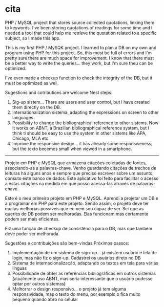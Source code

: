 # cita
 
PHP / MySQL project that stores source collected quotations, linking them to keywords.
I've been storing quotations of readings for some time and I needed a tool that could help me retrieve the quotation related to a specific subject, so I made this app. 

This is my first PHP / MySQK project. I learned to plan a DB on my own and program using PHP for this project. So, this must be full of errors and I'm pretty sure there are much space for improvement. I know that there must be a better way to write the queries... they work, but I'm sure theu can be optimized.

I've even made a checkup function to check the integrity of the DB, but it must be optimized as well. 

Sugestions and cotributions are welcome
Nest steps:
1. Sig-up sistem... There are users and user control, but I have created them directly on the DB. 
2. Internationalization sistema, adapting the expressions on screen to other languages
3. Possibility to change the bibliographical reference to other sistems. Now it works on ABNT, a Brazilian bibliographical reference system, but I think ti should be easy to use the system in other sistems like APA, Chicago, MLA etc
4. Improve the responsive design... it has already some responsiveness, but the texto becemos small when viewed in a smartphone. 
 
 ______________________
 
Projeto em PHP e MySQL que armazena citações coletadas de fontes, associando-as a palavras-chave. 
Venho guardando citações de trechos de leituras há alguns anos e sempre que preciso escrever sobre um assunto, consuto este banco de dados. Este aplicativo foi feito para facilitar o acesso a estas citações na medida em que posso acessa-las através de palavras-chave.

Este é o meu primeiro projeto em PHP e MySQL. Aprendi a projetar um DB e a programar em PHP para este projeto. Sendo assim, o projeto deve ter muitas melhorias possíveis que eu nem sou capaz de ver. Sei que as queries do DB podem ser melhoradas. Elas funcionam mas certamente podem ser mais eficientes.

Fiz uma função de checkup de consistência para o DB, mas que também deve poder ser melhorada.

 Sugestões e contribuições são bem-vindas
 Próximos passos:
 1. Implementação de um sistema de sign-up... já existem usuário e tela de login, mas não fiz o sign-up. Cadastrei os usuários direto no DB
 2. Sistema de internacionalização, adaptando os textos em tela para várias línguas
 3. Possibilidade de obter as referências bibliográficas em outros sistemas (atualmente uso ABNT, mas seria interessante que o usuário pudesse optar por outros sistemas)
 4. Melhorrar o design responsivo... o projeto já tem alguma responsividade, mas o texto do menu, por exemplo,o fica muito pequeno quando abro no celular
